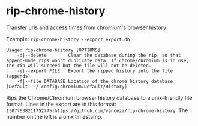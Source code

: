 # rip-chrome-history
Transfer urls and access times from chromium's browser history

Example: `rip-chrome-history --export export.db`

    Usage: rip-chrome-history [OPTIONS]
        -d|--delete        Clear the database during the rip, so that append-mode rips won't duplicate data. If chrome/chromium is in use, the rip will succeed but the file will not be deleted.
        -e|--export FILE   Export the ripped history into the file (appends)
        -f|--file DATABASE Location of the chrome history database [Default: ~/.config/chromium/Default/History]

Rips the Chrome/Chromium browser history database to a unix-friendly file format.
Lines in the export are in this format: `13077638211752775|https://github.com/vanceza/rip-chrome-history`. The number on the left is a unix timestamp.
